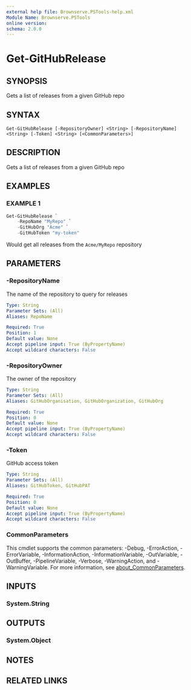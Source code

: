 ```yaml
---
external help file: Brownserve.PSTools-help.xml
Module Name: Brownserve.PSTools
online version:
schema: 2.0.0
---
```


# Get-GitHubRelease

## SYNOPSIS

Gets a list of releases from a given GitHub repo

## SYNTAX

```text
Get-GitHubRelease [-RepositoryOwner] <String> [-RepositoryName] <String> [-Token] <String> [<CommonParameters>]
```

## DESCRIPTION

Gets a list of releases from a given GitHub repo

## EXAMPLES

### EXAMPLE 1

```powershell
Get-GitHubRelease `
    -RepoName "MyRepo" `
    -GitHubOrg "Acme" `
    -GitHubToken "my-token"
```

Would get all releases from the `Acme/MyRepo` repository

## PARAMETERS

### -RepositoryName

The name of the repository to query for releases

```yaml
Type: String
Parameter Sets: (All)
Aliases: RepoName

Required: True
Position: 1
Default value: None
Accept pipeline input: True (ByPropertyName)
Accept wildcard characters: False
```

### -RepositoryOwner

The owner of the repository

```yaml
Type: String
Parameter Sets: (All)
Aliases: GitHubOrganisation, GitHubOrganization, GitHubOrg

Required: True
Position: 0
Default value: None
Accept pipeline input: True (ByPropertyName)
Accept wildcard characters: False
```

### -Token

GitHub access token

```yaml
Type: String
Parameter Sets: (All)
Aliases: GitHubToken, GitHubPAT

Required: True
Position: 0
Default value: None
Accept pipeline input: True (ByPropertyName)
Accept wildcard characters: False
```

### CommonParameters

This cmdlet supports the common parameters: -Debug, -ErrorAction, -ErrorVariable, -InformationAction, -InformationVariable, -OutVariable, -OutBuffer, -PipelineVariable, -Verbose, -WarningAction, and -WarningVariable. For more information, see [about_CommonParameters](http://go.microsoft.com/fwlink/?LinkID=113216).

## INPUTS

### System.String

## OUTPUTS

### System.Object

## NOTES

## RELATED LINKS
